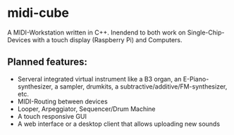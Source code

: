 # midi-cube

A MIDI-Workstation written in C++. Inendend to both work on Single-Chip-Devices with a touch display (Raspberry Pi) and Computers.

## Planned features:
* Serveral integrated virtual instrument like a B3 organ, an E-Piano-synthesizer, a sampler, drumkits, a subtractive/additive/FM-synthesizer, etc.
* MIDI-Routing between devices
* Looper, Arpeggiator, Sequencer/Drum Machine
* A touch responsive GUI
* A web interface or a desktop client that allows uploading new sounds
